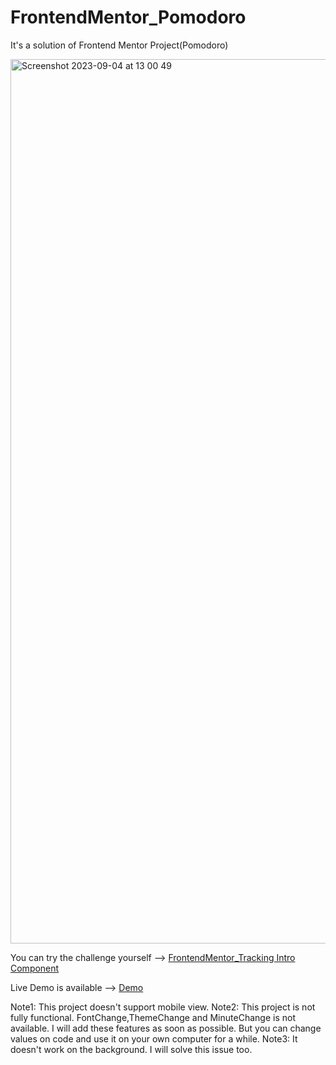 # FrontendMentor_Pomodoro

It's a solution of Frontend Mentor Project(Pomodoro)


<img width="1415" alt="Screenshot 2023-09-04 at 13 00 49" src="https://github.com/KrmKayabasi/FrontendMentor_Pomodoro/assets/111309350/303d69e5-0415-48a6-93eb-a7e83c53e8e9">



You can try the challenge yourself --> [FrontendMentor_Tracking Intro Component](https://www.frontendmentor.io/challenges/pomodoro-app-KBFnycJ6G)

Live Demo is available --> [Demo](https://tranquil-otter-b0584c.netlify.app/)

Note1: This project doesn't support mobile view.
Note2: This project is not fully functional. FontChange,ThemeChange and MinuteChange is not available. I will add these features as soon as possible. But you can change values on code and use it on your own computer for a while.
Note3: It doesn't work on the background. I will solve this issue too. 
